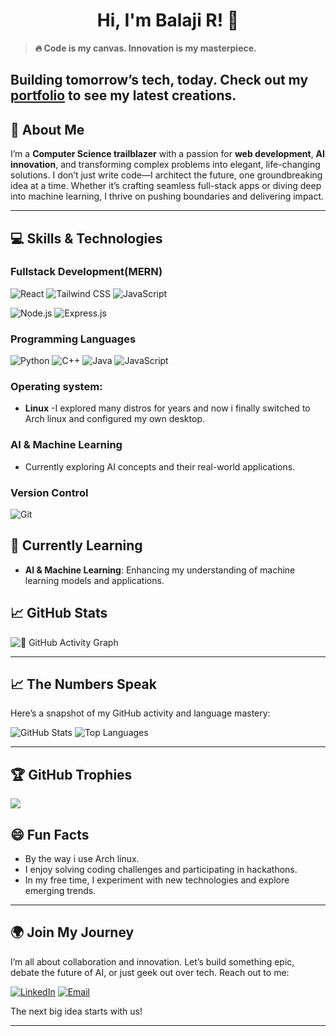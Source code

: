 <div align="center">
 

# Hi, I'm Balaji R! 👋
</div>


> **🔥 Code is my canvas. Innovation is my masterpiece.**

Building tomorrow’s tech, today. Check out my [portfolio](https://balaji-r-portfolio.netlify.app/) to see my latest creations.
---

## 🚀 About Me
I’m a **Computer Science trailblazer** with a passion for **web development**, **AI innovation**, and transforming complex problems into elegant, life-changing solutions. I don’t just write code—I architect the future, one groundbreaking idea at a time. Whether it’s crafting seamless full-stack apps or diving deep into machine learning, I thrive on pushing boundaries and delivering impact.

---
## 💻 Skills & Technologies


### Fullstack Development(MERN)
 ![React](https://img.shields.io/badge/-React-61DAFB?style=flat&logo=react&logoColor=white)   ![Tailwind CSS](https://img.shields.io/badge/-TailwindCSS-06B6D4?style=flat&logo=tailwind-css&logoColor=white)  ![JavaScript](https://img.shields.io/badge/-JavaScript-F7DF1E?style=flat&logo=javascript&logoColor=white)

 ![Node.js](https://img.shields.io/badge/-Node.js-8CC84B?style=flat&logo=node.js&logoColor=white) ![Express.js](https://img.shields.io/badge/-Express.js-000000?style=flat&logo=express&logoColor=white)

### Programming Languages
 ![Python](https://img.shields.io/badge/-Python-3776AB?style=flat&logo=python&logoColor=white)  ![C++](https://img.shields.io/badge/-C++-00599C?style=flat&logo=cplusplus&logoColor=white)  ![Java](https://img.shields.io/badge/-Java-007396?style=flat&logo=java&logoColor=white) ![JavaScript](https://img.shields.io/badge/-JavaScript-F7DF1E?style=flat&logo=javascript&logoColor=white)

### Operating system:

- **Linux** -I explored many distros for years and now i finally switched to Arch linux and configured my own desktop.

  
### AI & Machine Learning
- Currently exploring AI concepts and their real-world applications.

### Version Control
 ![Git](https://img.shields.io/badge/-Git-F05032?style=flat&logo=git&logoColor=white)

## 🌱 Currently Learning
- **AI & Machine Learning**: Enhancing my understanding of machine learning models and applications.


## 📈 GitHub Stats

![🔄 GitHub Activity Graph](https://github-readme-activity-graph.vercel.app/graph?username=balaji-r-2007&theme=react-dark&hide_border=true&area=true) <hr>

## 📈 The Numbers Speak
Here’s a snapshot of my GitHub activity and language mastery:

![GitHub Stats](https://github-readme-stats.vercel.app/api?username=balaji-r-2007&show_icons=true&theme=dark)  ![Top Languages](https://github-readme-stats.vercel.app/api/top-langs/?username=balaji-r-2007&layout=compact&theme=dark)  

---
## 🏆 GitHub Trophies
![](https://github-profile-trophy.vercel.app/?username=balaji-r-2007&theme=tokyonight&no-frame=true&no-bg=false&margin-w=4)



## 😄 Fun Facts
- By the way i use Arch linux.
- I enjoy solving coding challenges and participating in hackathons.
- In my free time, I experiment with new technologies and explore emerging trends.

---

## 🌍 Join My Journey
I’m all about collaboration and innovation. Let’s build something epic, debate the future of AI, or just geek out over tech. Reach out to me:  


[![LinkedIn](https://img.shields.io/badge/LinkedIn-0077B5?style=for-the-badge&logo=linkedin&logoColor=white)](https://www.linkedin.com/in/balaji-rkb/) [![Email](https://img.shields.io/badge/Email-D14836?style=for-the-badge&logo=gmail&logoColor=white)](mailto:balaji648balaji@gmail.com)  

The next big idea starts with us!

---
</div>
